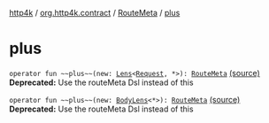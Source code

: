 [http4k](../../index.md) / [org.http4k.contract](../index.md) / [RouteMeta](index.md) / [plus](./plus.md)

# plus

`operator fun ~~plus~~(new: `[`Lens`](../../org.http4k.lens/-lens/index.md)`<`[`Request`](../../org.http4k.core/-request/index.md)`, *>): `[`RouteMeta`](index.md) [(source)](https://github.com/http4k/http4k/blob/master/http4k-contract/src/main/kotlin/org/http4k/contract/routeMeta.kt#L89)
**Deprecated:** Use the routeMeta Dsl instead of this


`operator fun ~~plus~~(new: `[`BodyLens`](../../org.http4k.lens/-body-lens/index.md)`<*>): `[`RouteMeta`](index.md) [(source)](https://github.com/http4k/http4k/blob/master/http4k-contract/src/main/kotlin/org/http4k/contract/routeMeta.kt#L92)
**Deprecated:** Use the routeMeta Dsl instead of this

